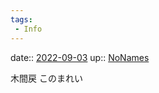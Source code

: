 ```yaml
---
tags:
 - Info
---
```


date:: [2022-09-03](Daily_Note/2022-09-03.md)
up:: [NoNames](../Bar/Novel/Chaos/NoNames.md)

木間戻
このまれい